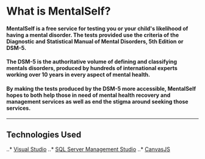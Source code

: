 #	What is MentalSelf?

#### MentalSelf is a free service for testing you or your child's likelihood of having a mental disorder. The tests provided use the criteria of the Diagnostic and Statistical Manual of Mental Disorders, 5th Edition or DSM-5.

#### The DSM-5 is the authoritative volume of defining and classifying mentals disorders, produced by hundreds of international experts working over 10 years in every aspect of mental health. 

#### By making the tests produced by the DSM-5 more accessible, MentalSelf hopes to both help those in need of mental health recovery and management services as well as end the stigma around seeking those services. 

---

## Technologies Used
..* [Visual Studio](https://visualstudio.microsoft.com/ "Download Visual Studio")
..* [SQL Server Management Studio](https://docs.microsoft.com/en-us/sql/ssms/download-sql-server-management-studio-ssms?view=sql-server-2017 "Download SSMS")
..* [CanvasJS](https://canvasjs.com/asp-net-mvc-charts/ "CanvasJS MVC Charts")

